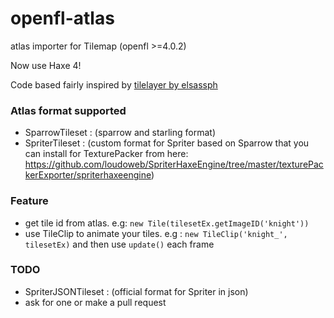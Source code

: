# openfl-atlas
atlas importer for Tilemap (openfl >=4.0.2)

Now use Haxe 4!

Code based fairly inspired by [tilelayer by elsassph](https://github.com/elsassph/openfl-tilelayer)

### Atlas format supported

* SparrowTileset : (sparrow and starling format)
* SpriterTileset : (custom format for Spriter based on Sparrow that you can install for TexturePacker from here: https://github.com/loudoweb/SpriterHaxeEngine/tree/master/texturePackerExporter/spriterhaxeengine)

### Feature

* get tile id from atlas. e.g: `new Tile(tilesetEx.getImageID('knight'))`
* use TileClip to animate your tiles. e.g : `new TileClip('knight_', tilesetEx)` and then use `update()` each frame

### TODO

* SpriterJSONTileset : (official format for Spriter in json)
* ask for one or make a pull request

